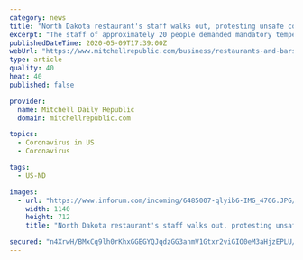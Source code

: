 ```yaml
---
category: news
title: "North Dakota restaurant's staff walks out, protesting unsafe conditions"
excerpt: "The staff of approximately 20 people demanded mandatory temperature checks for staff; a front-of-house manager who can stymie the flow of guests to ensure social distancing and sanitized tables chairs and pens."
publishedDateTime: 2020-05-09T17:39:00Z
webUrl: "https://www.mitchellrepublic.com/business/restaurants-and-bars/6485065-North-Dakota-restaurants-staff-walks-out-protesting-unsafe-conditions"
type: article
quality: 40
heat: 40
published: false

provider:
  name: Mitchell Daily Republic
  domain: mitchellrepublic.com

topics:
  - Coronavirus in US
  - Coronavirus

tags:
  - US-ND

images:
  - url: "https://www.inforum.com/incoming/6485007-qlyib6-IMG_4766.JPG/alternates/BASE_LANDSCAPE/IMG_4766.JPG"
    width: 1140
    height: 712
    title: "North Dakota restaurant's staff walks out, protesting unsafe conditions"

secured: "n4XrwH/BMxCq9lh0rKhxGGEGYQJqdzGG3anmV1Gtxr2viGIO0eM3aHjzEPLU/5S1HkNN8+2h/3W34O9FM9Nb3rfwP3LRPYzoM+tBq6BC/AwFBGRnl5iZDQ3imEuWTTdIo2Am73czAKw++SIVoid1M4v+E4Y2QHHHY7jpBmdRbwHO+fMNmqqj1qfFA9pmxIx1r1jFU/arLkkBz816EnAo55H2u4xZu17BmiWm4ya18uyKCSk5jTSc385fP6eeZml86f/puwj31b2RKC2j5ZnDSDreiOQIsVJ5bCI8Iv5gNsVGLSJkSV/n3IIRQ952dMqq;ybtKge+ncEHKSsvTZGKvvw=="
---
```


